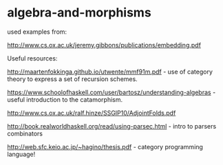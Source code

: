 # algebra-and-morphisms
used examples from:

http://www.cs.ox.ac.uk/jeremy.gibbons/publications/embedding.pdf

Useful resources:

http://maartenfokkinga.github.io/utwente/mmf91m.pdf - use of category theory to express a set of recursion schemes.

https://www.schoolofhaskell.com/user/bartosz/understanding-algebras - useful introduction to the catamorphism.

http://www.cs.ox.ac.uk/ralf.hinze/SSGIP10/AdjointFolds.pdf

http://book.realworldhaskell.org/read/using-parsec.html - intro to parsers combinators

http://web.sfc.keio.ac.jp/~hagino/thesis.pdf - category programming language!
